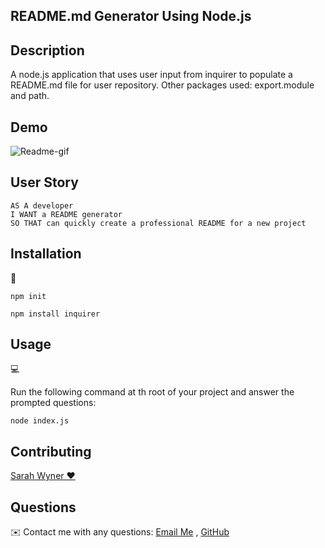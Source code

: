 ## README.md Generator Using Node.js

## Description 

A node.js application that uses user input from inquirer to populate a README.md file for user repository. Other packages used: export.module and path. 

## Demo 

![Readme-gif](./readme-demo/demo.gif) 

## User Story 
  
```
AS A developer
I WANT a README generator
SO THAT can quickly create a professional README for a new project 
```
  ## Installation
💾   
  
`npm init`
  
`npm install inquirer`
  
## Usage
💻   
  
Run the following command at th root of your project and answer the prompted questions:
  
`node index.js`

## Contributing
[Sarah Wyner ❤️](https://github.com/swyner97)

## Questions
✉️ Contact me with any questions: [Email Me](mailto:swyner97@gmail.com) , [GitHub](https://github.com/swyner97)
